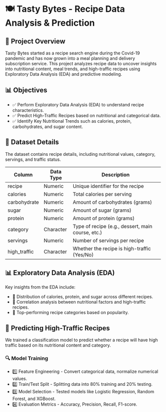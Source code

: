 # 🍽️ Tasty Bytes - Recipe Data Analysis & Prediction
## 📌 Project Overview
Tasty Bytes started as a recipe search engine during the Covid-19 pandemic and has now grown into a meal planning and delivery subscription service. This project analyzes recipe data to uncover insights into nutritional content, meal trends, and high-traffic recipes using Exploratory Data Analysis (EDA) and predictive modeling.

## 📊 Objectives
- ✅ Perform Exploratory Data Analysis (EDA) to understand recipe characteristics.
- ✅ Predict High-Traffic Recipes based on nutritional and categorical data.
- ✅ Identify Key Nutritional Trends such as calories, protein, carbohydrates, and sugar content.

##  📂 Dataset Details
The dataset contains recipe details, including nutritional values, category, servings, and traffic status.

| Column       | Data Type  | Description                                      |
|-------------|-----------|--------------------------------------------------|
| recipe      | Numeric   | Unique identifier for the recipe                 |
| calories    | Numeric   | Total calories per serving                        |
| carbohydrate| Numeric   | Amount of carbohydrates (grams)                   |
| sugar       | Numeric   | Amount of sugar (grams)                           |
| protein     | Numeric   | Amount of protein (grams)                         |
| category    | Character | Type of recipe (e.g., dessert, main course, etc.) |
| servings    | Numeric   | Number of servings per recipe                     |
| high_traffic| Character | Whether the recipe is high-traffic (Yes/No)       |


## 📊 Exploratory Data Analysis (EDA)
Key insights from the EDA include:

- 📌 Distribution of calories, protein, and sugar across different recipes.
- 📌 Correlation analysis between nutritional factors and high-traffic recipes.
- 📌 Top-performing recipe categories based on popularity.

## 🤖 Predicting High-Traffic Recipes
We trained a classification model to predict whether a recipe will have high traffic based on its nutritional content and category.

### 🔍 Model Training
- 1️⃣ Feature Engineering - Convert categorical data, normalize numerical values.
- 2️⃣ Train/Test Split - Splitting data into 80% training and 20% testing.
- 3️⃣ Model Selection - Tested models like Logistic Regression, Random Forest, and XGBoost.
- 4️⃣ Evaluation Metrics - Accuracy, Precision, Recall, F1-score.
